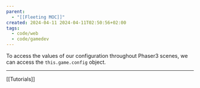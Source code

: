 ```yaml
---
parent:
  - "[[Fleeting MOC]]"
created: 2024-04-11 2024-04-11T02:50:56+02:00
tags:
  - code/web
  - code/gamedev
---
```


To access the values of our configuration throughout Phaser3 scenes, we can access the `this.game.config` object.

---

[[Tutorials]]
